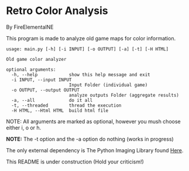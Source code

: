 Retro Color Analysis
=====

By FireElementalNE

This program is made to analyze old game maps for color information.  

```
usage: main.py [-h] [-i INPUT] [-o OUTPUT] [-a] [-t] [-H HTML]

Old game color analyzer

optional arguments:
  -h, --help            show this help message and exit
  -i INPUT, --input INPUT
                        Input Folder (individual game)
  -o OUTPUT, --output OUTPUT
                        analyze outputs Folder (aggregate results)
  -a, --all             do it all
  -t, --threaded        thread the execution
  -H HTML, --Html HTML  build html file
```

NOTE: All arguments are marked as optional, however you mush choose either i, o or h.

**NOTE:** The -t option and the -a option do nothing (works in progress)

The only external dependency is The Python Imaging Library found [Here](http://www.pythonware.com/products/pil/ "PIL").  

This README is under construction (Hold your criticism!)
